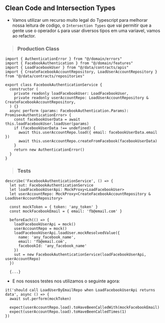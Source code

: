 ## Clean Code and Intersection Types

- Vamos utilizar um recurso muito legal do Typescript para melhorar nossa leitura de codigo, o `Intersection Types` que vai permitir que a gente use o operador `&` para usar diversos tipos em uma variavel, vamos ao refactor.

> ### Production Class

```
import { AuthenticationError } from "@/domain/errors"
import { FacebookAuthentication } from "@/domain/features"
import { LoadFacebookUser } from "@/data/contracts/apis"
import { CreateFacebookAccountRepository, LoadUserAccountRepository } from "@/data/contracts/repositories"

export class FacebookAuthenticationService {
  constructor (
    private readonly loadFacebookUser: LoadFacebookUser,
    private readonly userAccountRepo: LoadUserAccountRepository & CreateFacebookAccountRepository,
  ) {}
  async perform (params: FacebookAuthentication.Params): Promise<AuthenticationError> {
    const facebookUserData = await this.loadFacebookUser.loadUser(params)
    if (facebookUserData !== undefined) {
      await this.userAccountRepo.load({ email: facebookUserData.email })
      await this.userAccountRepo.createFromFacebook(facebookUserData)
    }
    return new AuthenticationError()
  }
}
```

> ### Tests

```
describe('FacebookAuthenticationService', () => {
  let sut: FacebookAuthenticationService
  let loadFacebookUserApi: MockProxy<LoadFacebookUser>
  let userAccountRepo: MockProxy<CreateFacebookAccountRepository & LoadUserAccountRepository>

  const mockToken = { token: 'any_token' }
  const mockFacebookEmail = { email: 'fb@email.com' }

  beforeEach(() => {
    loadFacebookUserApi = mock()
    userAccountRepo = mock()
    loadFacebookUserApi.loadUser.mockResolvedValue({
      name: 'any_facebook_name',
      email: 'fb@email.com',
      facebookId: 'any_facebook_name'
    })
    sut = new FacebookAuthenticationService(loadFacebookUserApi, userAccountRepo)
  })

  {...}
```

- E nos nossos testes nos utilizamos o seguinte agora:

```
it('should call LoadUserByEmailRepo when LoadFacebookUserApi returns data', async () => {
  await sut.perform(mockToken)

  expect(userAccountRepo.load).toHaveBeenCalledWith(mockFacebookEmail)
  expect(userAccountRepo.load).toHaveBeenCalledTimes(1)
})
```
